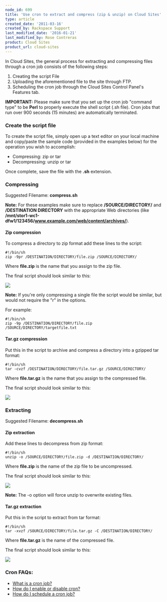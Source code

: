 ```yaml
---
node_id: 699
title: 'Use cron to extract and compress (zip & unzip) on Cloud Sites'
type: article
created_date: '2011-03-16'
created_by: Rackspace Support
last_modified_date: '2016-01-21'
last_modified_by: Rose Contreras
product: Cloud Sites
product_url: cloud-sites
---
```


In Cloud Sites, the general process for extracting and compressing files
through a cron job consists of the following steps:

1.  Creating the script File
2.  Uploading the aforementioned file to the site through FTP.
3.  Scheduling the cron job through the Cloud Sites Control Panel's
    Features tab.

**IMPORTANT:** Please make sure that you set up the cron job
"command type" to be **Perl** to properly execute the shell script (.sh
file). Cron jobs that run over 900 seconds (15 minutes) are
automatically terminated.

### Create the script file

To create the script file, simply open up a text editor on your local
machine and copy/paste the sample code (provided in the examples below)
for the operation you wish to accomplish:

-   Compressing: zip or tar
-   Decompressing: unzip or tar

Once complete, save the file with the **.sh** extension.

### Compressing

Suggested Filename: **compress.sh**

**Note:** For these examples make sure to replace **/SOURCE/DIRECTORY/**
and **/DESTINATION DIRECTORY** with the appropriate Web directories (like
**/mnt/stor1-wc1-dfw1/123456/www.example.com/web/content/archives/**).

#### Zip compression

To compress a directory to zip format add these lines to the script:

    #!/bin/sh
    zip -9pr /DESTINATION/DIRECTORY/file.zip /SOURCE/DIRECTORY/

Where **file.zip** is the name that you assign to the zip file.

The final script should look similar to this:

![](https://8026b2e3760e2433679c-fffceaebb8c6ee053c935e8915a3fbe7.ssl.cf2.rackcdn.com/field/image/Zip_script_visual.png)

**Note:** If you're only compressing a single file the script would be
similar, but would not require the "r" in the options.

For example:

    #!/bin/sh
    zip -9p /DESTINATION/DIRECTORY/file.zip /SOURCE/DIRECTORY/targetfile.txt

#### Tar.gz compression

Put this in the script to archive and compress a directory into a
gzipped tar format:

    #!/bin/sh
    tar -cvzf /DESTINATION/DIRECTORY/file.tar.gz /SOURCE/DIRECTORY/

Where **file.tar.gz** is the name that you assign to the compressed file.

The final script should look similar to this:

![](https://8026b2e3760e2433679c-fffceaebb8c6ee053c935e8915a3fbe7.ssl.cf2.rackcdn.com/field/image/Zip_script_visual.png)

### Extracting

Suggested Filename: **decompress.sh**

#### Zip extraction

Add these lines to decompress from zip format:

    #!/bin/sh
    unzip -o /SOURCE/DIRECTORY/file.zip -d /DESTINATION/DIRECTORY/

Where **file.zip** is the name of the zip file to be uncompressed.

The final script should look similar to this:

![](https://8026b2e3760e2433679c-fffceaebb8c6ee053c935e8915a3fbe7.ssl.cf2.rackcdn.com/field/image/Unzip_script_visual_0.png)

**Note:** The -o option will force unzip to overwrite existing files.

#### Tar.gz extraction

Put this in the script to extract from tar format:

    #!/bin/sh
    tar -xvzf /SOURCE/DIRECTORY/file.tar.gz -C /DESTINATION/DIRECTORY/

Where **file.tar.gz** is the name of the compressed file.

The final script should look similar to this:

![](https://8026b2e3760e2433679c-fffceaebb8c6ee053c935e8915a3fbe7.ssl.cf2.rackcdn.com/field/image/Untar_script_visual.png)

### Cron FAQs:

-  [What is a cron job?](/how-to/cloud-sites-faq)
-  [How do I enable or disable cron?](/how-to/enable-or-disable-a-cloud-sites-scheduled-task-cron-job)
-  [How do I schedule a cron job?](/how-to/how-do-i-schedule-a-cron-job-for-cloud-sites)
